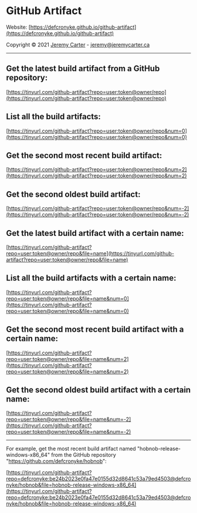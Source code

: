 # GitHub Artifact  
  
Website: [https://defcronyke.github.io/github-artifact](https://defcronyke.github.io/github-artifact)  
  
Copyright © 2021 [Jeremy Carter](https://eternalvoid.net) - [jeremy@jeremycarter.ca](mailto:jeremy@jeremycarter.ca)  
  
---------------------------  
  
Get the latest build artifact from a GitHub repository:  
-------------------------------------------------------  
[https://tinyurl.com/github-artifact?repo=user:token@owner/repo](https://tinyurl.com/github-artifact?repo=user:token@owner/repo)  
  
List all the build artifacts:  
-----------------------------  
[https://tinyurl.com/github-artifact?repo=user:token@owner/repo&num=0](https://tinyurl.com/github-artifact?repo=user:token@owner/repo&num=0)  
  
Get the second most recent build artifact:  
------------------------------------------  
[https://tinyurl.com/github-artifact?repo=user:token@owner/repo&num=2](https://tinyurl.com/github-artifact?repo=user:token@owner/repo&num=2)  
  
Get the second oldest build artifact:  
-------------------------------------  
[https://tinyurl.com/github-artifact?repo=user:token@owner/repo&num=-2](https://tinyurl.com/github-artifact?repo=user:token@owner/repo&num=-2)  
  
Get the latest build artifact with a certain name:  
--------------------------------------------------  
[https://tinyurl.com/github-artifact?repo=user:token@owner/repo&file=name](https://tinyurl.com/github-artifact?repo=user:token@owner/repo&file=name)  
  
List all the build artifacts with a certain name:  
-------------------------------------------------  
[https://tinyurl.com/github-artifact?repo=user:token@owner/repo&file=name&num=0](https://tinyurl.com/github-artifact?repo=user:token@owner/repo&file=name&num=0)  
  
Get the second most recent build artifact with a certain name:  
--------------------------------------------------------------  
[https://tinyurl.com/github-artifact?repo=user:token@owner/repo&file=name&num=2](https://tinyurl.com/github-artifact?repo=user:token@owner/repo&file=name&num=2)  
  
Get the second oldest build artifact with a certain name:  
---------------------------------------------------------  
[https://tinyurl.com/github-artifact?repo=user:token@owner/repo&file=name&num=-2](https://tinyurl.com/github-artifact?repo=user:token@owner/repo&file=name&num=-2)  
  
---------------------------  
  
For example, get the most recent build artifact named "hobnob-release-windows-x86_64" from the GitHub repository "<a href="https://github.com/defcronyke/hobnob">https://github.com/defcronyke/hobnob</a>":<br>  
  
[https://tinyurl.com/github-artifact?repo=defcronyke:be24b2023e0fa47e0155d32d8641c53a79ed4503@defcronyke/hobnob&file=hobnob-release-windows-x86_64](https://tinyurl.com/github-artifact?repo=defcronyke:be24b2023e0fa47e0155d32d8641c53a79ed4503@defcronyke/hobnob&file=hobnob-release-windows-x86_64)  
  
